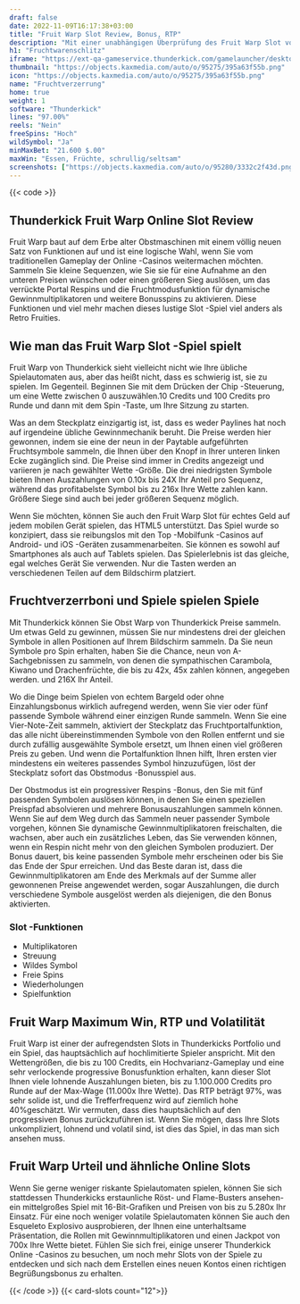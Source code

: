 ```yaml
---
draft: false
date: 2022-11-09T16:17:38+03:00
title: "Fruit Warp Slot Review, Bonus, RTP"
description: "Mit einer unabhängigen Überprüfung des Fruit Warp Slot von Thunderkick können Sie kostenlos oder echtes Geld spielen und hier einen Bonus erhalten!"
h1: "Fruchtwarenschlitz"
iframe: "https://ext-qa-gameservice.thunderkick.com/gamelauncher/desktopLauncher/external-lobby?gameId=tk-fruittime&container=container&freeAccountCurrencyIso=EUR&freeAccountBalance=5000&operatorId=2"
thumbnail: "https://objects.kaxmedia.com/auto/o/95275/395a63f55b.png"
icon: "https://objects.kaxmedia.com/auto/o/95275/395a63f55b.png"
name: "Fruchtverzerrung"
home: true
weight: 1
software: "Thunderkick"
lines: "97.00%"
reels: "Nein"
freeSpins: "Hoch"
wildSymbol: "Ja"
minMaxBet: "21.600 $.00"
maxWin: "Essen, Früchte, schrullig/seltsam"
screenshots: ["https://objects.kaxmedia.com/auto/o/95280/3332c2f43d.png"]
---
```


{{< code >}}<h2>Thunderkick Fruit Warp Online Slot Review</h2><p>Fruit Warp baut auf dem Erbe alter Obstmaschinen mit einem völlig neuen Satz von Funktionen auf und ist eine logische Wahl, wenn Sie vom traditionellen Gameplay der Online -Casinos weitermachen möchten. Sammeln Sie kleine Sequenzen, wie Sie sie für eine Aufnahme an den unteren Preisen wünschen oder einen größeren Sieg auslösen, um das verrückte Portal Respins und die Fruchtmodusfunktion für dynamische Gewinnmultiplikatoren und weitere Bonusspins zu aktivieren. Diese Funktionen und viel mehr machen dieses lustige Slot -Spiel viel anders als Retro Fruities.</p><h2>Wie man das Fruit Warp Slot -Spiel spielt</h2><p>Fruit Warp von Thunderkick sieht vielleicht nicht wie Ihre übliche Spielautomaten aus, aber das heißt nicht, dass es schwierig ist, sie zu spielen. Im Gegenteil. Beginnen Sie mit dem Drücken der Chip -Steuerung, um eine Wette zwischen 0 auszuwählen.10 Credits und 100 Credits pro Runde und dann mit dem Spin -Taste, um Ihre Sitzung zu starten.</p><p>Was an dem Steckplatz einzigartig ist, ist, dass es weder Paylines hat noch auf irgendeine übliche Gewinnmechanik beruht. Die Preise werden hier gewonnen, indem sie eine der neun in der Paytable aufgeführten Fruchtsymbole sammeln, die Ihnen über den Knopf in Ihrer unteren linken Ecke zugänglich sind. Die Preise sind immer in Credits angezeigt und variieren je nach gewählter Wette -Größe. Die drei niedrigsten Symbole bieten Ihnen Auszahlungen von 0.10x bis 24X Ihr Anteil pro Sequenz, während das profitabelste Symbol bis zu 216x Ihre Wette zahlen kann. Größere Siege sind auch bei jeder größeren Sequenz möglich.</p><p>Wenn Sie möchten, können Sie auch den Fruit Warp Slot für echtes Geld auf jedem mobilen Gerät spielen, das HTML5 unterstützt. Das Spiel wurde so konzipiert, dass sie reibungslos mit den Top -Mobilfunk -Casinos auf Android- und iOS -Geräten zusammenarbeiten. Sie können es sowohl auf Smartphones als auch auf Tablets spielen. Das Spielerlebnis ist das gleiche, egal welches Gerät Sie verwenden. Nur die Tasten werden an verschiedenen Teilen auf dem Bildschirm platziert.</p><h2>Fruchtverzerrboni und Spiele spielen Spiele</h2><p>Mit Thunderkick können Sie Obst Warp von Thunderkick Preise sammeln. Um etwas Geld zu gewinnen, müssen Sie nur mindestens drei der gleichen Symbole in allen Positionen auf Ihrem Bildschirm sammeln. Da Sie neun Symbole pro Spin erhalten, haben Sie die Chance, neun von A-Sachgebnissen zu sammeln, von denen die sympathischen Carambola, Kiwano und Drachenfrüchte, die bis zu 42x, 45x zahlen können, angegeben werden. und 216X Ihr Anteil.</p><p>Wo die Dinge beim Spielen von echtem Bargeld oder ohne Einzahlungsbonus wirklich aufregend werden, wenn Sie vier oder fünf passende Symbole während einer einzigen Runde sammeln. Wenn Sie eine Vier-Note-Zeit sammeln, aktiviert der Steckplatz das Fruchtportalfunktion, das alle nicht übereinstimmenden Symbole von den Rollen entfernt und sie durch zufällig ausgewählte Symbole ersetzt, um Ihnen einen viel größeren Preis zu geben. Und wenn die Portalfunktion Ihnen hilft, Ihren ersten vier mindestens ein weiteres passendes Symbol hinzuzufügen, löst der Steckplatz sofort das Obstmodus -Bonusspiel aus.</p><p>Der Obstmodus ist ein progressiver Respins -Bonus, den Sie mit fünf passenden Symbolen auslösen können, in denen Sie einen speziellen Preispfad absolvieren und mehrere Bonusauszahlungen sammeln können. Wenn Sie auf dem Weg durch das Sammeln neuer passender Symbole vorgehen, können Sie dynamische Gewinnmultiplikatoren freischalten, die wachsen, aber auch ein zusätzliches Leben, das Sie verwenden können, wenn ein Respin nicht mehr von den gleichen Symbolen produziert. Der Bonus dauert, bis keine passenden Symbole mehr erscheinen oder bis Sie das Ende der Spur erreichen. Und das Beste daran ist, dass die Gewinnmultiplikatoren am Ende des Merkmals auf der Summe aller gewonnenen Preise angewendet werden, sogar Auszahlungen, die durch verschiedene Symbole ausgelöst werden als diejenigen, die den Bonus aktivierten.</p><h3>
Slot -Funktionen</h3><ul>
<li></span>
Multiplikatoren</li>
<li></span>
Streuung</li>
<li></span>
Wildes Symbol</li>
<li></span>
Freie Spins</li>
<li></span>
Wiederholungen</li>
<li></span>
Spielfunktion</li></ul><h2>Fruit Warp Maximum Win, RTP und Volatilität</h2><p>Fruit Warp ist einer der aufregendsten Slots in Thunderkicks Portfolio und ein Spiel, das hauptsächlich auf hochlimitierte Spieler anspricht. Mit den Wettengrößen, die bis zu 100 Credits, ein Hochvarianz-Gameplay und eine sehr verlockende progressive Bonusfunktion erhalten, kann dieser Slot Ihnen viele lohnende Auszahlungen bieten, bis zu 1.100.000 Credits pro Runde auf der Max-Wage (11.000x Ihre Wette). Das RTP beträgt 97%, was sehr solide ist, und die Trefferfrequenz wird auf ziemlich hohe 40%geschätzt. Wir vermuten, dass dies hauptsächlich auf den progressiven Bonus zurückzuführen ist. Wenn Sie mögen, dass Ihre Slots unkompliziert, lohnend und volatil sind, ist dies das Spiel, in das man sich ansehen muss.</p><h2>Fruit Warp Urteil und ähnliche Online Slots</h2><p>Wenn Sie gerne weniger riskante Spielautomaten spielen, können Sie sich stattdessen Thunderkicks erstaunliche Röst- und Flame-Busters ansehen-ein mittelgroßes Spiel mit 16-Bit-Grafiken und Preisen von bis zu 5.280x Ihr Einsatz. Für eine noch weniger volatile Spielautomaten können Sie auch den Esqueleto Explosivo ausprobieren, der Ihnen eine unterhaltsame Präsentation, die Rollen mit Gewinnmultiplikatoren und einen Jackpot von 700x Ihre Wette bietet. Fühlen Sie sich frei, einige unserer Thunderkick Online -Casinos zu besuchen, um noch mehr Slots von der Spiele zu entdecken und sich nach dem Erstellen eines neuen Kontos einen richtigen Begrüßungsbonus zu erhalten.</p>{{< /code >}}
{{< card-slots count="12">}}